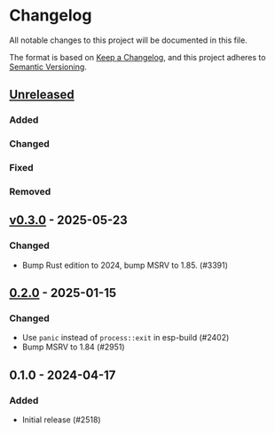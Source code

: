 # Changelog

All notable changes to this project will be documented in this file.

The format is based on [Keep a Changelog](https://keepachangelog.com/en/1.0.0/),
and this project adheres to [Semantic Versioning](https://semver.org/spec/v2.0.0.html).

## [Unreleased]

### Added


### Changed


### Fixed


### Removed


## [v0.3.0] - 2025-05-23

### Changed

- Bump Rust edition to 2024, bump MSRV to 1.85. (#3391)

## [0.2.0] - 2025-01-15

### Changed

- Use `panic` instead of `process::exit` in esp-build (#2402)
- Bump MSRV to 1.84 (#2951)

## 0.1.0 - 2024-04-17

### Added

- Initial release (#2518)

[0.2.0]: https://github.com/esp-rs/esp-hal/releases/tag/esp-build-v0.2.0
[v0.3.0]: https://github.com/esp-rs/esp-hal/compare/esp-build-v0.2.0...esp-build-v0.3.0
[Unreleased]: https://github.com/esp-rs/esp-hal/compare/esp-build-v0.3.0...HEAD
